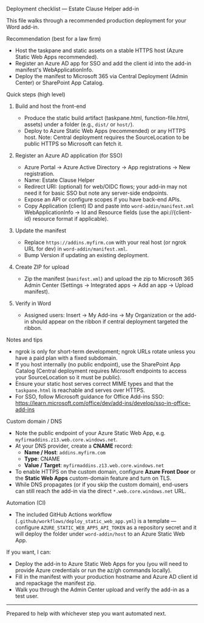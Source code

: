 Deployment checklist — Estate Clause Helper add-in

This file walks through a recommended production deployment for your Word add-in.

Recommendation (best for a law firm)
- Host the taskpane and static assets on a stable HTTPS host (Azure Static Web Apps recommended).
- Register an Azure AD app for SSO and add the client id into the add-in manifest's WebApplicationInfo.
- Deploy the manifest to Microsoft 365 via Central Deployment (Admin Center) or SharePoint App Catalog.

Quick steps (high level)
1. Build and host the front-end
   - Produce the static build artifact (taskpane.html, function-file.html, assets) under a folder (e.g., `dist/` or `host/`).
   - Deploy to Azure Static Web Apps (recommended) or any HTTPS host. Note: Central deployment requires the SourceLocation to be public HTTPS so Microsoft can fetch it.

2. Register an Azure AD application (for SSO)
   - Azure Portal -> Azure Active Directory -> App registrations -> New registration.
   - Name: Estate Clause Helper
   - Redirect URI: (optional) for web/OIDC flows; your add-in may not need it for basic SSO but note any server-side endpoints.
   - Expose an API or configure scopes if you have back-end APIs.
   - Copy Application (client) ID and paste into `word-addin/manifest.xml` WebApplicationInfo -> Id and Resource fields (use the api://{client-id} resource format if applicable).

3. Update the manifest
   - Replace `https://addins.myfirm.com` with your real host (or ngrok URL for dev) in `word-addin/manifest.xml`.
   - Bump Version if updating an existing deployment.

4. Create ZIP for upload
   - Zip the manifest (`manifest.xml`) and upload the zip to Microsoft 365 Admin Center (Settings -> Integrated apps -> Add an app -> Upload manifest).

5. Verify in Word
   - Assigned users: Insert -> My Add-ins -> My Organization or the add-in should appear on the ribbon if central deployment targeted the ribbon.

Notes and tips
- ngrok is only for short-term development; ngrok URLs rotate unless you have a paid plan with a fixed subdomain.
- If you host internally (no public endpoint), use the SharePoint App Catalog (Central deployment requires Microsoft endpoints to access your SourceLocation so it must be public).
- Ensure your static host serves correct MIME types and that the `taskpane.html` is reachable and serves over HTTPS.
- For SSO, follow Microsoft guidance for Office Add-ins SSO: https://learn.microsoft.com/office/dev/add-ins/develop/sso-in-office-add-ins

Custom domain / DNS  
- Note the public endpoint of your Azure Static Web App, e.g. `myfirmaddins.z13.web.core.windows.net`.  
- At your DNS provider, create a **CNAME** record:  
  - **Name / Host**: `addins.myfirm.com`  
  - **Type**: CNAME  
  - **Value / Target**: `myfirmaddins.z13.web.core.windows.net`  
- To enable HTTPS on the custom domain, configure **Azure Front Door** or the **Static Web Apps** custom-domain feature and turn on TLS.  
- While DNS propagates (or if you skip the custom domain), end-users can still reach the add-in via the direct `*.web.core.windows.net` URL.

Automation (CI)
- The included GitHub Actions workflow (`.github/workflows/deploy_static_web_app.yml`) is a template — configure `AZURE_STATIC_WEB_APPS_API_TOKEN` as a repository secret and it will deploy the folder under `word-addin/host` to an Azure Static Web App.

If you want, I can:
- Deploy the add-in to Azure Static Web Apps for you (you will need to provide Azure credentials or run the az/gh commands locally).
- Fill in the manifest with your production hostname and Azure AD client id and repackage the manifest zip.
- Walk you through the Admin Center upload and verify the add-in as a test user.

---
Prepared to help with whichever step you want automated next.
